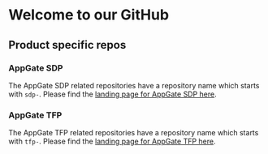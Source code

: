 # Welcome to our GitHub
## Product specific repos
### AppGate SDP
The AppGate SDP related repositories have a repository name which starts with `sdp-`. Please find the [landing page for AppGate SDP here](https://github.com/appgate/sdp).
### AppGate TFP
The AppGate TFP related repositories have a repository name which starts with `tfp-`. Please find the [landing page for AppGate TFP here](https://appgate.github.io/tfp/).
